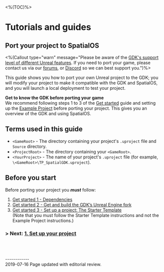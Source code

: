 <%(TOC)%>
# Tutorials and guides	
## Port your project to SpatialOS

<%(Callout type="warn" message="Please be aware of the [GDK's support level of different Unreal features]({{urlRoot}}/unreal-features-support). If you need to port your game, please contact us via our [forums](https://forums.improbable.io/), or [Discord](https://discord.gg/vAT7RSU) so we can best support you.")%>

This guide shows you how to port your own Unreal project to the GDK; you will modify your project to make it compatible with the GDK and SpatialOS, and you will launch a local deployment to test your project.

**Get to know the GDK before porting your game**</br>
We recommend following steps 1 to 3 of the [Get started]({{urlRoot}}/content/get-started/introduction) guide and setting up the [Example Project]({{urlRoot}}/content/get-started/example-project/exampleproject-intro) before porting your project. This gives you an overview of the GDK and using SpatialOS.
<br/>

## **Terms used in this guide**

- `<GameRoot>` - The directory containing your project's `.uproject` file and `Source` directory.  
- `<ProjectRoot>` - The directory containing your `<GameRoot>`.  
- `<YourProject>` - The name of your project's `.uproject` file (for example, `\<GameRoot>\TP_SpatialGDK.uproject`).

## Before you start

Before porting your project you _**must**_ follow:

1. [Get started 1 - Dependencies]({{urlRoot}}/content/get-started/dependencies)
2. [Get started 2 - Get and build the GDK’s Unreal Engine fork]({{urlRoot}}/content/get-started/build-unreal-fork)
3. [Get started 3 - Set up a project: The Starter Template]({{urlRoot}}/content/get-started/starter-template/get-started-template-intro) </br>
   (Note that you must follow the Starter Template instructions and not the Example Project instructions.)
   </br>

### **> Next:** [1. Set up your project]({{urlRoot}}/content/tutorials/porting-guide/tutorial-portingguide-setup)

<br/>

<br/>------------<br/>2019-07-16 Page updated with editorial review.<br/>
